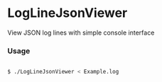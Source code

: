# LogLineJsonViewer

View JSON log lines with simple console interface

### Usage

```bash

$ ./LogLineJsonViewer < Example.log

```